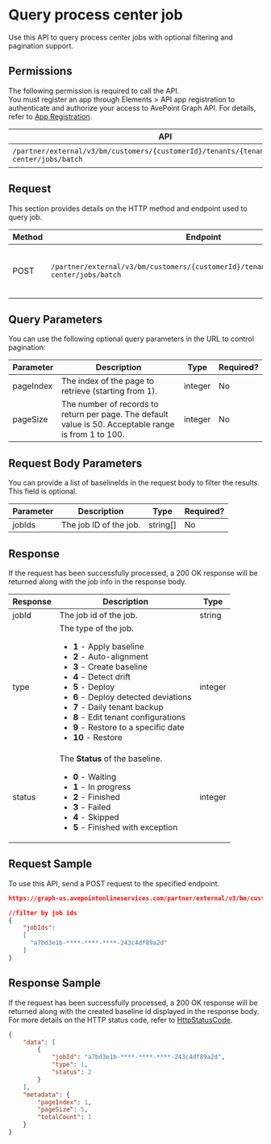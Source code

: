 # Query process center job

Use this API to query process center jobs with optional filtering and pagination support.

## Permissions  

The following permission is required to call the API.  
You must register an app through Elements > API app registration to authenticate and authorize your access to AvePoint Graph API. For details, refer to [App Registration](https://cdn.avepoint.com/assets/apelements-webhelp/avepoint-elements-for-partners/index.htm#!Documents/appregistration.htm).  

| API  | Permission  |
|-----------|--------|
| `/partner/external/v3/bm/customers/{customerId}/tenants/{tenantId}/process-center/jobs/batch` | elements.bm.tenant.read.all or elements.bm.tenant.readwrite.all |  

## Request

This section provides details on the HTTP method and endpoint used to query job.

| Method | Endpoint | Description |
| --- | --- | --- |
| POST | `/partner/external/v3/bm/customers/{customerId}/tenants/{tenantId}/process-center/jobs/batch` | Query all jobs with optional filtering and pagination. |

## Query Parameters

You can use the following optional query parameters in the URL to control pagination:

|Parameter|Description | Type|Required?|
|---|---|---|---|
|pageIndex|The index of the page to retrieve (starting from 1). |integer|No|
|pageSize|The number of records to return per page. The default value is 50. Acceptable range is from 1 to 100.|integer|No|

## Request Body Parameters

You can provide a list of baselineIds in the request body to filter the results. This field is optional.

|Parameter|Description | Type|Required?|
|---|---|---|---|
|jobIds|The job ID of the job. |string[]|No|

## Response

If the request has been successfully processed, a 200 OK response will be returned along with the job info in the response body.

| Response | Description | Type |
| --- | --- | --- |
| jobId | The job id of the job. | string |
| type | The type of the job. <ul><li>**1** - Apply baseline</li><li>**2** - Auto-alignment</li><li>**3** - Create baseline</li><li>**4** - Detect drift</li><li>**5** - Deploy</li><li>**6** - Deploy detected deviations</li><li>**7** - Daily tenant backup</li><li>**8** - Edit tenant configurations </li><li>**9** - Restore to a specific date</li><li>**10** - Restore</li></ul> | integer |
| status | The **Status** of the baseline.<ul><li>**0** - Waiting</li><li>**1** - In progress</li><li>**2** - Finished</li><li>**3** - Failed</li><li>**4** - Skipped</li><li>**5** - Finished with exception</li></ul> | integer |

## Request Sample

To use this API, send a POST request to the specified endpoint.

```json
https://graph-us.avepointonlineservices.com/partner/external/v3/bm/customers/38c6a73d-****-****-****-75b0f1959474/tenants/a2145aa5-****-****-****-7fffd6e0cc68/process-center/jobs/batch?pageIndex=1&pageSize=50

//filter by job ids
{
    "jobIds": 
    [
      "a7bd3e1b-****-****-****-243c4df89a2d"
    ]
}
```

## Response Sample  

If the request has been successfully processed, a 200 OK response will be returned along with the created baseline id displayed in the response body. For more details on the HTTP status code, refer to [HttpStatusCode](https://learn.avepoint.com/docs/Use-AvePoint-Graph-API.html#http-status-code).

```json
{
    "data": [
        {
            "jobId": "a7bd3e1b-****-****-****-243c4df89a2d",
            "type": 1,
            "status": 2
        }
    ],
    "metadata": {
        "pageIndex": 1,
        "pageSize": 5,
        "totalCount": 1
    }
}